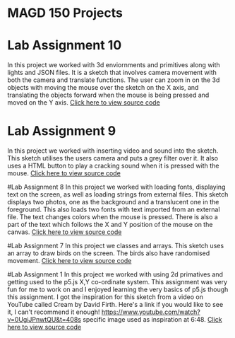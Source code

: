 # MAGD 150 Projects

# Lab Assignment 10 
In this project we worked with 3d enviornments and primitives along with lights and JSON files. It is a sketch that involves camera movement with both the camera and translate functions. The user can zoom in on the 3d objects with moving the mouse over the sketch on the X axis, and translating the objects forward when the mouse is being pressed and moved on the Y axis.
[Click here to view source code](https://editor.p5js.org/DonDinglerTheMingler/sketches/6UX2ho34T)

# Lab Assignment 9
In this project we worked with inserting video and sound into the sketch. This sketch utilises the users camera and puts a grey filter over it. It also uses a HTML button to play a cracking sound when it is pressed with the mouse. 
[Click here to view source code](https://editor.p5js.org/DonDinglerTheMingler/sketches/_fa4yJ54a)

#Lab Assignment 8
In this project we worked with loading fonts, displaying text on the screen, as well as loading strings from external files. This sketch displays two photos, one as the background and a translucent one in the foreground. This also loads two fonts with text imported from an external file. The text changes colors when the mouse is pressed. There is also a part of the text which follows the X and Y position of the mouse on the canvas. 
[Click here to view source code](https://editor.p5js.org/DonDinglerTheMingler/sketches/icYkl3pF4)

#Lab Assignment 7
In this project we classes and arrays. This sketch uses an array to draw birds on the screen. The birds also have randomised movement.
[Click here to view source code](https://editor.p5js.org/DonDinglerTheMingler/sketches/kNHSeTnxC)

#Lab Assignment 1
In this project we worked with using 2d primatives and getting used to the p5.js X,Y co-ordinate system. This assignment was very fun for me to work on and I enjoyed learning the very basics of p5.js though this assignment. I got the inspiration for this sketch from a video on YouTube called Cream by David Firth. Here's a link if you would like to see it, I can't recommend it enough! https://www.youtube.com/watch?v=0UgiJPnwtQU&t=408s specific image used as inspiration at 6:48.
[Click here to view source code](https://editor.p5js.org/DonDinglerTheMingler/sketches/zAue2ANxu)
